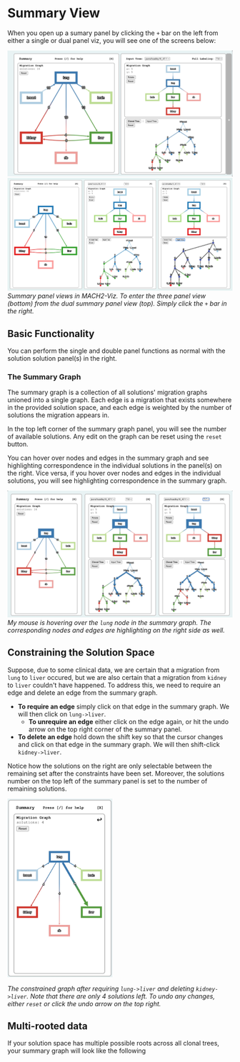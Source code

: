 # Summary View

When you open up a sumary panel by clicking the `+` bar on the left from either a single or dual panel viz, you will see one of the screens below:

![sum-viz](../figures/sum-viz.jpeg)
![tri-viz](../src/assets/sample_page.png)
*Summary panel views in MACH2-Viz. To enter the three panel view (bottom) from the dual summary panel view (top). Simply click the `+` bar in the right.*

## Basic Functionality

You can perform the single and double panel functions as normal with the solution solution panel(s) in the right.
  
### The Summary Graph

The summary graph is a collection of all solutions' migration graphs unioned into a single graph. Each edge is a migration that exists somewhere in the provided solution space, and each edge is weighted by the number of solutions the migration appears in.
  
In the top left corner of the summary graph panel, you will see the number of available solutions. Any edit on the graph can be reset using the `reset` button.
  
You can hover over nodes and edges in the summary graph and see highlighting correspondence in the individual solutions in the panel(s) on the right. Vice versa, if you hover over nodes and edges in the individual solutions, you will see highlighting correspondence in the summary graph.

![hover-sum](../figures/hover-sum.jpeg)
*My mouse is hovering over the `lung` node in the summary graph. The corresponding nodes and edges are highlighting on the right side as well.*

## Constraining the Solution Space

Suppose, due to some clinical data, we are certain that a migration from `lung` to `liver` occured, but we are also certain that a migration from `kidney` to `liver` couldn't have happened. To address this, we need to require an edge and delete an edge from the summary graph.

- **To require an edge** simply click on that edge in the summary graph. We will then click on `lung->liver`.
  - **To unrequire an edge** either click on the edge again, or hit the undo arrow on the top right corner of the summary panel.
- **To delete an edge** hold down the shift key so that the cursor changes  and click on that edge in the summary graph. We will then shift-click `kidney->liver`.
  
Notice how the solutions on the right are only selectable between the remaining set after the constraints have been set. Moreover, the solutions number on the top left of the summary panel is set to the number of remaining solutions.

<!-- markdownlint-disable -->
<img src='../figures/constrained.jpeg' height=400></img>
<!-- markdownlint-ensable -->

*The constrained graph after requiring `lung->liver` and deleting `kidney->liver`. Note that there are only 4 solutions left. To undo any changes, either `reset` or click the undo arrow on the top right.*

## Multi-rooted data

If your solution space has multiple possible roots across all clonal trees, your summary graph will look like the following
